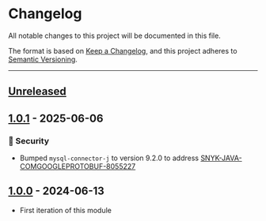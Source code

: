 # Changelog

All notable changes to this project will be documented in this file.

The format is based on [Keep a Changelog](https://keepachangelog.com/en/1.0.0/),
and this project adheres to [Semantic Versioning](https://semver.org/spec/v2.0.0.html).

* * *

## [Unreleased]

## [1.0.1] - 2025-06-06

### 🔐 Security

- Bumped `mysql-connector-j` to version 9.2.0 to address [SNYK-JAVA-COMGOOGLEPROTOBUF-8055227](https://security.snyk.io/vuln/SNYK-JAVA-COMGOOGLEPROTOBUF-8055227)

## [1.0.0] - 2024-06-13

- First iteration of this module

[Unreleased]: https://github.com/ortus-boxlang/bx-mysql/compare/v1.0.1...HEAD

[1.0.1]: https://github.com/ortus-boxlang/bx-mysql/compare/v1.0.0...v1.0.1

[1.0.0]: https://github.com/ortus-boxlang/bx-mysql/compare/f2ce71dad5581aa57b4c657144a175f7209dea47...v1.0.0
